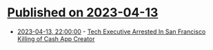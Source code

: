 # [Published on 2023-04-13](index.md)

* [2023-04-13, 22:00:00](https://yro.slashdot.org/story/23/04/13/210236/tech-executive-arrested-in-san-francisco-killing-of-cash-app-creator?utm_source=rss1.0mainlinkanon&utm_medium=feed) - [Tech Executive Arrested In San Francisco Killing of Cash App Creator](https://yro.slashdot.org/story/23/04/13/210236/tech-executive-arrested-in-san-francisco-killing-of-cash-app-creator?utm_source=rss1.0mainlinkanon&utm_medium=feed)
